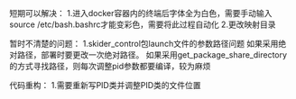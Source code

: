 短期可以解决：
1.进入docker容器内的终端后字体全为白色，需要手动输入source /etc/bash.bashrc才能变彩色，需要将此过程自动化
2.更改映射目录

暂时不清楚的问题：
1.skider_control包launch文件的参数路径问题
如果采用绝对路径，部署时要更改一次绝对路径。
如果采用get_package_share_directory的方式寻找路径，则每次调整pid参数都要编译，较为麻烦

代码重构：
1.需要重新写PID类并调整PID类的文件位置
